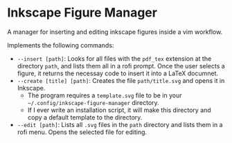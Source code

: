 # Inkscape Figure Manager

A manager for inserting and editing inkscape figures inside a vim workflow.

Implements the following commands:
- `--insert [path]`: Looks for all files with the `pdf_tex` extension at the directory `path`, and lists them all in a rofi prompt. Once the user selects a figure, it returns the necessay code to insert it into a LaTeX documnet.
- `--create [title] [path]`: Creates the file `path/title.svg` and opens it in Inkscape.
  - The program requires a `template.svg` file to be in your `~/.config/inkscape-figure-manager` directory.
  - If I ever write an installation script, it will make this directory and copy a default template to the directory.
- `--edit [path]`: Lists all `.svg` files in the `path` directory and lists them in a rofi menu. Opens the selected file for editing.